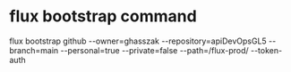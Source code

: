 # flux bootstrap command
flux bootstrap github --owner=ghasszak --repository=apiDevOpsGL5 --branch=main --personal=true --private=false --path=/flux-prod/ --token-auth 

